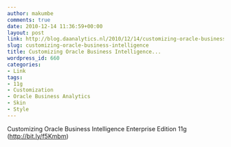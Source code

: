 ```yaml
---
author: makumbe
comments: true
date: 2010-12-14 11:36:59+00:00
layout: post
link: http://blog.daanalytics.nl/2010/12/14/customizing-oracle-business-intelligence/
slug: customizing-oracle-business-intelligence
title: Customizing Oracle Business Intelligence...
wordpress_id: 660
categories:
- Link
tags:
- 11g
- Customization
- Oracle Business Analytics
- Skin
- Style
---
```


Customizing Oracle Business Intelligence Enterprise Edition 11g (http://bit.ly/f5Kmbm)

